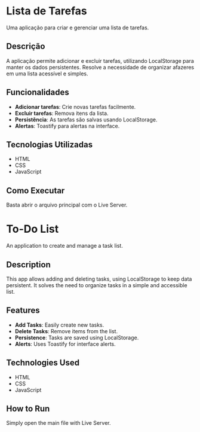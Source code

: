 # Lista de Tarefas

Uma aplicação para criar e gerenciar uma lista de tarefas.

## Descrição

A aplicação permite adicionar e excluir tarefas, utilizando LocalStorage para manter os dados persistentes. Resolve a necessidade de organizar afazeres em uma lista acessível e simples.

## Funcionalidades

- **Adicionar tarefas**: Crie novas tarefas facilmente.
- **Excluir tarefas**: Remova itens da lista.
- **Persistência**: As tarefas são salvas usando LocalStorage.
- **Alertas**: Toastify para alertas na interface.

## Tecnologias Utilizadas

- HTML
- CSS
- JavaScript

## Como Executar

Basta abrir o arquivo principal com o Live Server.
# To-Do List

An application to create and manage a task list.

## Description

This app allows adding and deleting tasks, using LocalStorage to keep data persistent. It solves the need to organize tasks in a simple and accessible list.

## Features

- **Add Tasks**: Easily create new tasks.
- **Delete Tasks**: Remove items from the list.
- **Persistence**: Tasks are saved using LocalStorage.
- **Alerts**: Uses Toastify for interface alerts.

## Technologies Used

- HTML
- CSS
- JavaScript

## How to Run

Simply open the main file with Live Server.
